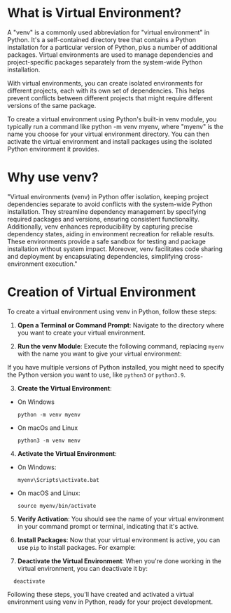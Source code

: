 # What is Virtual Environment?
A "venv" is a commonly used abbreviation for "virtual environment" in Python. It's a self-contained directory tree that contains a Python installation for a particular version of Python, plus a number of additional packages. Virtual environments are used to manage dependencies and project-specific packages separately from the system-wide Python installation.

With virtual environments, you can create isolated environments for different projects, each with its own set of dependencies. This helps prevent conflicts between different projects that might require different versions of the same package.

To create a virtual environment using Python's built-in venv module, you typically run a command like python -m venv myenv, where "myenv" is the name you choose for your virtual environment directory. You can then activate the virtual environment and install packages using the isolated Python environment it provides.

# Why use venv?
"Virtual environments (venv) in Python offer isolation, keeping project dependencies separate to avoid conflicts with the system-wide Python installation. They streamline dependency management by specifying required packages and versions, ensuring consistent functionality. Additionally, venv enhances reproducibility by capturing precise dependency states, aiding in environment recreation for reliable results. These environments provide a safe sandbox for testing and package installation without system impact. Moreover, venv facilitates code sharing and deployment by encapsulating dependencies, simplifying cross-environment execution."

# Creation of Virtual Environment

To create a virtual environment using venv in Python, follow these steps:

1. **Open a Terminal or Command Prompt**: Navigate to the directory where you want to create your virtual environment.

2. **Run the venv Module**: Execute the following command, replacing `myenv` with the name you want to give your virtual environment:

If you have multiple versions of Python installed, you might need to specify the Python version you want to use, like `python3` or `python3.9`.

3. **Create the Virtual Environment**:
- On Windows
   ```
   python -m venv myenv
   ```
- On macOs and Linux
  ```
  python3 -m venv menv
  ```

4. **Activate the Virtual Environment**: 
- On Windows:
  ```
  myenv\Scripts\activate.bat
  ```
- On macOS and Linux:
  ```
  source myenv/bin/activate
  ```

5. **Verify Activation**: You should see the name of your virtual environment in your command prompt or terminal, indicating that it's active.

6. **Install Packages**: Now that your virtual environment is active, you can use `pip` to install packages. For example:


7. **Deactivate the Virtual Environment**: When you're done working in the virtual environment, you can deactivate it by:
 ```
   deactivate
   ```

Following these steps, you'll have created and activated a virtual environment using venv in Python, ready for your project development.
